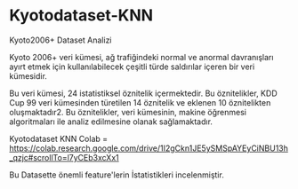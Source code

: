 # Kyotodataset-KNN
Kyoto2006+ Dataset Analizi

Kyoto 2006+ veri kümesi, ağ trafiğindeki normal ve anormal davranışları ayırt etmek için kullanılabilecek çeşitli türde saldırılar içeren bir veri kümesidir.

Bu veri kümesi, 24 istatistiksel öznitelik içermektedir. Bu öznitelikler, KDD Cup 99 veri kümesinden türetilen 14 öznitelik ve eklenen 10 öznitelikten oluşmaktadır2. Bu öznitelikler, veri kümesinin, makine öğrenmesi algoritmaları ile analiz edilmesine olanak sağlamaktadır.

Kyotodataset KNN Colab = https://colab.research.google.com/drive/1I2gCkn1JE5ySMSpAYEyCiNBU13h_qzjc#scrollTo=l7yCEb3xcXx1

Bu Datasette önemli feature'lerin İstatistikleri incelenmiştir.

